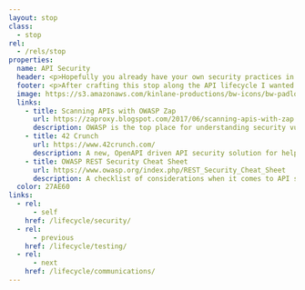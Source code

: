 ```yaml
---
layout: stop
class:
  - stop
rel:
  - /rels/stop  
properties:
  name: API Security
  header: <p>Hopefully you already have your own security practices in place, with the ability to scan for vulnerabilities, and understand where security problems might exist. If you do, I'm guessing you probably already have procedures and protocols around reporting, and handling security problems across teams. Ideally, your API security practices are more about prevention than they are about responding to a crisis, but your overall strategy should have plans in place for addressing both ends of the spectrum.</p><p>Unfortunately in the wider API space, much of the conversation around API security has been slowed by many people feeling like their API management solutions were doing everything that is needed. Luckily, in 2017 we began to see this thaw a bit and some API security focused solutions began to appear on the market, as well as some existing players began tuning into to address the specific concerns of API security, beyond the desktop, web, and other common areas of concern.  
  footer: <p>After crafting this stop along the API lifecycle I wanted to make sure and include API discovery in the conversation. API definitions like OpenAPI, and a solid API discovery strategy helps provide the details of the surface area of API operations, allowing for easier scanning and securing of existing infrastructure. Another area that significantly introduces security benefits is making logging a first class citizen, allowing the DNS, gateway, code, server, and database layers to analyzed for vulnerabilities.</p><p>I prefer keeping this security stop short and sweet, as I know from experience that not all my readers have a strategy in place, and I want to give them a handful of options to consider as they look to get started. Many groups have been focusing on web and mobile security, but are just getting started thinking about API security. As APIs move out of the shadows behind mobile applications, and the number of threats increase, companies, institutions, and government agencies are getting more nervous, increasing the need for more API security storytelling here on my site.</p>    
  image: https://s3.amazonaws.com/kinlane-productions/bw-icons/bw-padlock.png
  links:
    - title: Scanning APIs with OWASP Zap
      url: https://zaproxy.blogspot.com/2017/06/scanning-apis-with-zap.html
      description: OWASP is the top place for understanding security vulnerabilities of web applications, and they are expanding their focus to include APIs.
    - title: 42 Crunch
      url: https://www.42crunch.com/
      description: A new, OpenAPI driven API security solution for helping deliver policies across API operations.   
    - title: OWASP REST Security Cheat Sheet
      url: https://www.owasp.org/index.php/REST_Security_Cheat_Sheet
      description: A checklist of considerations when it comes to API security out of OWASP.
  color: 27AE60    
links:
  - rel:
      - self
    href: /lifecycle/security/
  - rel:
      - previous
    href: /lifecycle/testing/   
  - rel:
      - next
    href: /lifecycle/communications/            
---
```

